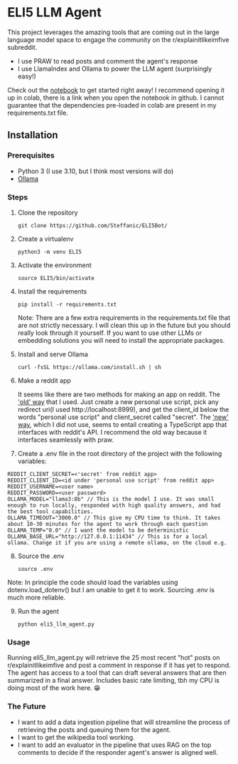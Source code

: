 # ELI5 LLM Agent

This project leverages the amazing tools that are coming out in the large language model space to engage the community on the r/explainitlikeimfive subreddit. 

 - I use PRAW to read posts and comment the agent's response
 - I use LlamaIndex and Ollama to power the LLM agent (surprisingly easy!)

 Check out the [notebook](ELI5LLM.ipynb) to get started right away! I recommend opening it up in colab, there is a link when you open the notebook in github. I cannot guarantee that the dependencies pre-loaded in colab are present in my requirements.txt file.

## Installation

### Prerequisites

 - Python 3 (I use 3.10, but I think most versions will do)
 - [Ollama](https://ollama.com/download)

### Steps

 1. Clone the repository
    
    `git clone https://github.com/Steffanic/ELI5Bot/`
 
 2. Create a virtualenv

    `python3 -m venv ELI5`

 3. Activate the environment

    `source ELI5/bin/activate`
    
 4. Install the requirements

    `pip install -r requirements.txt`

    Note: There are a few extra requirements in the requirements.txt file that are not strictly necessary. I will clean this up in the future but you should really look through it yourself. If you want to use other LLMs or embedding solutions you will need to install the appropriate packages.

 5. Install and serve Ollama

    `curl -fsSL https://ollama.com/install.sh | sh`

 6. Make a reddit app

    It seems like there are two methods for making an app on reddit. The ['old' way](https://old.reddit.com/prefs/apps/) that I used. Just create a new personal use script, pick any redirect uri(I used http://localhost:8999), and get the client_id below the words "personal use script" and client_secret called "secret". The ['new' way](https://developers.reddit.com/my/apps), which I did not use, seems to entail creating a TypeScript app that interfaces with reddit's API. I recommend the old way because it interfaces seamlessly with praw.

 7. Create a .env file in the root directory of the project with the following variables:

   ```
   REDDIT_CLIENT_SECRET=<'secret' from reddit app>
   REDDIT_CLIENT_ID=<id under 'personal use script' from reddit app>
   REDDIT_USERNAME=<user name>
   REDDIT_PASSWORD=<user password>
   OLLAMA_MODEL="llama3:8b" // This is the model I use. It was small enough to run locally, responded with high quality answers, and had the best tool capabilities.
   OLLAMA_TIMEOUT="3000.0" // This give my CPU time to think. It takes about 10-30 minutes for the agent to work through each question
   OLLAMA_TEMP="0.0" // I want the model to be deterministic
   OLLAMA_BASE_URL="http://127.0.0.1:11434" // This is for a local ollama. Change it if you are using a remote ollama, on the cloud e.g.
   ```

 8. Source the .env
   
      `source .env`

   Note: In principle the code should load the variables using dotenv.load_dotenv() but I am unable to get it to work. Sourcing .env is much more reliable.

 9. Run the agent

    `python eli5_llm_agent.py`


### Usage

Running eli5_llm_agent.py will retrieve the 25 most recent "hot" posts on r/explainitlikeimfive and post a comment in response if it has yet to respond. The agent has access to a tool that can draft several answers that are then summarized in a final answer. Includes basic rate limiting, tbh my CPU is doing most of the work here. 😁

### The Future 
    
 - I want to add a data ingestion pipeline that will streamline the process of retrieving the posts and queuing them for the agent.
 - I want to get the wikipedia tool working.
 - I want to add an evaluator in the pipeline that uses RAG on the top comments to decide if the responder agent's answer is aligned well.